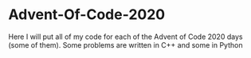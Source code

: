# Advent-Of-Code-2020

Here I will put all of my code for each of the Advent of Code 2020 days (some of them). 
Some problems are written in C++ and some in Python
